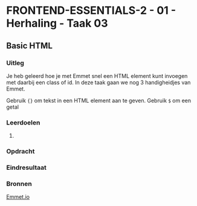# FRONTEND-ESSENTIALS-2 - 01 - Herhaling - Taak 03

## Basic HTML 

### Uitleg

Je heb geleerd hoe je met Emmet snel een HTML element kunt invoegen met daarbij een class of id. In deze taak gaan we nog 3 handigheidjes van Emmet.

Gebruik `{}` om tekst in een HTML element aan te geven.
Gebruik `$` om een getal

### Leerdoelen

1. 

### Opdracht


### Eindresultaat



### Bronnen

[Emmet.io](https://www.emmet.io/)